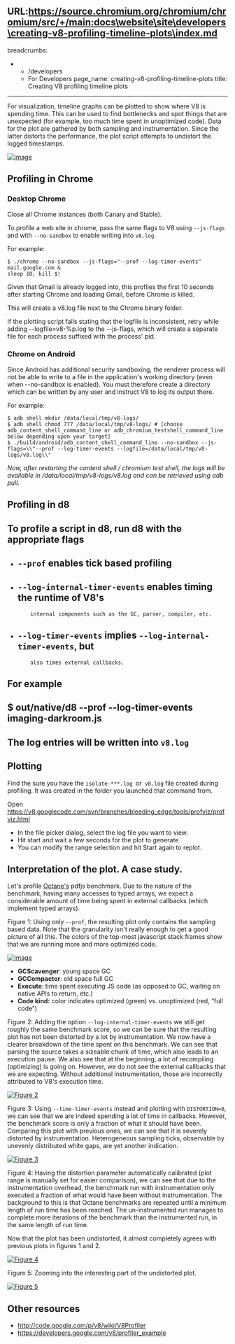 URL:https://source.chromium.org/chromium/chromium/src/+/main:docs\website\site\developers\creating-v8-profiling-timeline-plots\index.md
---
breadcrumbs:
- - /developers
  - For Developers
page_name: creating-v8-profiling-timeline-plots
title: Creating V8 profiling timeline plots
---

For visualization, timeline graphs can be plotted to show where V8 is spending
time. This can be used to find bottlenecks and spot things that are unexpected
(for example, too much time spent in unoptimized code). Data for the plot are
gathered by both sampling and instrumentation. Since the latter distorts the
performance, the plot script attempts to undistort the logged timestamps.

[<img alt="image"
src="/developers/creating-v8-profiling-timeline-plots/Screen%20Shot%202014-09-14%20at%201.27.21%20PM.png">](/developers/creating-v8-profiling-timeline-plots/Screen%20Shot%202014-09-14%20at%201.27.21%20PM.png)

## Profiling in Chrome

### Desktop Chrome

Close all Chrome instances (both Canary and Stable).

To profile a web site in chrome, pass the same flags to V8 using `--js-flags`
and with `--no-sandbox` to enable writing into `v8.log`.

For example:

```
$ ./chrome --no-sandbox --js-flags="--prof --log-timer-events" mail.google.com &
sleep 10; kill $!
```

Given that Gmail is already logged into, this profiles the first 10 seconds
after starting Chrome and loading Gmail, before Chrome is killed.

This will create a v8.log file next to the Chrome binary folder.

If the plotting script fails stating that the logfile is inconsistent, retry
while adding --logfile=v8-%p.log to the --js-flags, which will create a separate
file for each process suffixed with the process' pid.

### Chrome on Android

Since Android has additional security sandboxing, the renderer process will not
be able to write to a file in the application's working directory (even when
--no-sandbox is enabled). You must therefore create a directory which can be
written by any user and instruct V8 to log its output there.

For example:

```
$ adb shell mkdir /data/local/tmp/v8-logs/
$ adb shell chmod 777 /data/local/tmp/v8-logs/ # [choose adb_content_shell_command_line or adb_chromium_testshell_command_line below depending upon your target]
$ ./build/android/adb_content_shell_command_line --no-sandbox --js-flags=\\"--prof --log-timer-events --logfile=/data/local/tmp/v8-logs/v8.log\\"
```

*Now, after restarting the content shell / chromium test shell, the logs will be available in /data/local/tmp/v8-logs/v8.log and can be retrieved using adb pull.*

## Profiling in d8

## To profile a script in d8, run d8 with the appropriate flags

*   ## `--prof` enables tick based profiling
*   ## `--log-internal-timer-events` enables timing the runtime of V8's
            internal components such as the GC, parser, compiler, etc.
*   ## `--log-timer-events` implies `--log-internal-timer-events`, but
            also times external callbacks.

## For example

## $ out/native/d8 --prof --log-timer-events imaging-darkroom.js

## The log entries will be written into `v8.log`

## Plotting

Find the sure you have the `isolate-***.log `or` v8.log` file created during
profiling. It was created in the folder you launched that command from.

Open
<https://v8.googlecode.com/svn/branches/bleeding_edge/tools/profviz/profviz.html>

*   In the file picker dialog, select the log file you want to view.
*   Hit start and wait a few seconds for the plot to generate
*   You can modify the range selection and hit Start again to replot.

## Interpretation of the plot. A case study.

Let's profile
[Octane's](https://www.google.com/url?sa=D&q=http%3A%2F%2Foctane-benchmark.googlecode.com)
pdfjs benchmark. Due to the nature of the benchmark, having many accesses to
typed arrays, we expect a considerable amount of time being spent in external
callbacks (which implement typed arrays).

Figure 1: Using only `--prof`, the resulting plot only contains the sampling
based data. Note that the granularity isn't really enough to get a good picture
of all this. The colors of the top-most javascript stack frames show that we are
running more and more optimized code.

[<img alt="image"
src="/developers/creating-v8-profiling-timeline-plots/0-prof-only.png">](/developers/creating-v8-profiling-timeline-plots/0-prof-only.png)

*   **GCScavenger**: young space GC
*   **GCCompactor**: old space full GC
*   **Execute**: time spent executing JS code (as opposed to GC, waiting
            on native APIs to return, etc.)
*   **Code kind:** color indicates optimized (green) vs. unoptimized
            (red, “full code”)

Figure 2: Adding the option `--log-internal-timer-events` we still get roughly
the same benchmark score, so we can be sure that the resulting plot has not been
distorted by a lot by instrumentation. We now have a clearer breakdown of the
time spent on this benchmark. We can see that parsing the source takes a
sizeable chunk of time, which also leads to an execution pause. We also see that
at the beginning, a lot of recompiling (optimizing) is going on. However, we do
not see the external callbacks that we are expecting. Without additional
instrumentation, those are incorrectly attributed to V8's execution time.

[<img alt="Figure 2"
src="/developers/creating-v8-profiling-timeline-plots/1-plot-internal.png">](/developers/creating-v8-profiling-timeline-plots/1-plot-internal.png)

Figure 3: Using `--time-timer-events` instead and plotting with `DISTORTION=0`,
we can see that we are indeed spending a lot of time in callbacks. However, the
benchmark score is only a fraction of what it should have been. Comparing this
plot with previous ones, we can see that it is severely distorted by
instrumentation. Heterogeneous sampling ticks, observable by unevenly
distributed white gaps, are yet another indication.

[<img alt="Figure 3"
src="/developers/creating-v8-profiling-timeline-plots/2-distorted.png">](/developers/creating-v8-profiling-timeline-plots/2-distorted.png)

Figure 4: Having the distortion parameter automatically calibrated (plot range
is manually set for easier comparison), we can see that due to the
instrumentation overhead, the benchmark run with instrumentation only executed a
fraction of what would have been without instrumentation. The background to this
is that Octane benchmarks are repeated until a minimum length of run time has
been reached. The un-instrumented run manages to complete more iterations of the
benchmark than the instrumented run, in the same length of run time.

Now that the plot has been undistorted, it almost completely agrees with
previous plots in figures 1 and 2.

[<img alt="Figure 4"
src="/developers/creating-v8-profiling-timeline-plots/3-undistorted.png">](/developers/creating-v8-profiling-timeline-plots/3-undistorted.png)

Figure 5: Zooming into the interesting part of the undistorted plot.

[<img alt="Figure 5"
src="/developers/creating-v8-profiling-timeline-plots/4-autoscale.png">](/developers/creating-v8-profiling-timeline-plots/4-autoscale.png)

## Other resources

*   <http://code.google.com/p/v8/wiki/V8Profiler>
*   <https://developers.google.com/v8/profiler_example>
